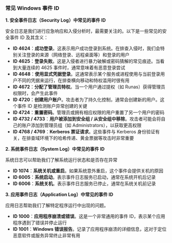 ### 常见 Windows 事件 ID

**1. 安全事件日志（Security Log）中常见的事件 ID**

安全日志是我们进行应急响应和入侵分析时，最需要关注的。以下是一些常见的安全事件 ID 及其含义：

- **ID 4624**：**成功登录**。这表示用户成功登录到系统。在排查入侵时，我们会特别关注登录的来源（网络登录、远程桌面等）和登录的用户
- **ID 4625**：**登录失败**。这是入侵者进行暴力破解或密码猜解的常见痕迹。当看到大量连续的 4625 事件时，通常意味着有恶意登录尝试
- **ID 4648**：**使用显式凭据登录**。这通常表示某个服务或进程使用与当前登录用户不同的凭据来运行，在排查横向移动和特权滥用时很有用
- **ID 4672**：**分配了管理员特权**。当一个用户通过提权（如 Runas）获得管理员权限时，会产生此事件
- **ID 4720**：**创建用户账户**。攻击者为了持久化控制，通常会创建新的用户。这个事件 ID 是检测账户异常创建的关键
- **ID 4724**：**重置密码**。管理员或拥有相应权限的用户重置了另一个用户的密码
- **ID 4732 / 4733**：**用户被添加到安全组 / 从安全组中移除**。攻击者可能会将自己的账户添加到管理员组（如 Administrators），以获取更高权限
- **ID 4768 / 4769**：**Kerberos 票证请求**。这些事件与 Kerberos 身份验证有关，在排查域环境下的哈希传递、黄金票据等攻击时非常重要

**2. 系统事件日志（System Log）中常见的事件 ID**

系统日志可以帮助我们了解系统运行状态和是否存在异常

- **ID 1074**：**系统关机或重启**。如果系统意外重启，这个事件会提供关机的原因
- **ID 6005**：**系统启动**。表示事件日志服务已启动，通常在系统开机后记录
- **ID 6006**：**系统关机**。表示事件日志服务已停止，通常在系统关机前记录

**3. 应用事件日志（Application Log）中常见的事件 ID**

应用日志帮助我们了解特定程序运行中出现的问题。

- **ID 1000**：**应用程序崩溃或错误**。这是一个非常通用的事件 ID，表示某个应用程序遇到了错误并停止运行
- **ID 1001**：**Windows 错误报告**。记录了应用程序崩溃的详细信息，这对于定位恶意软件或服务异常终止非常有用